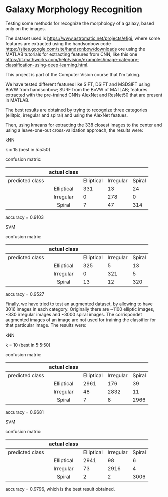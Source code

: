 # Galaxy Morphology Recognition
Testing some methods for recognize the morphology of a galaxy, based only on the images.

The dataset used is https://www.astromatic.net/projects/efigi, where some features are extracted using the handsonbow code https://sites.google.com/site/handsonbow/downloads ore using the MATLAB tutorials for extracting features from CNN, like this one https://it.mathworks.com/help/vision/examples/image-category-classification-using-deep-learning.html.

This project is part of the Computer Vision course that I'm taking.

We have tested different features like SIFT, DSIFT and MSDSIFT using BoVW from handsonbow; SURF from the BoVW of MATLAB; features extracted with the pre-trained CNNs AlexNet and ResNet50 that are present in MATLAB.

The best results are obtained by trying to recognize three categories (ellitpic, irregular and spiral) and using the AlexNet featues. 

Then, using kmeans for extracting the 338 closest images to the center and using a leave-one-out cross-validation approach, the results were:

kNN

k = 15 (best in 5:5:50)

confusion matrix:

|                    	| actual class 	|            	|           	|        	|
|:------------------:	|:------------:	|------------	|-----------	|--------	|
|    predicted class 	|              	| Elliptical 	| Irregular 	| Spiral 	|
|                    	|  Elliptical  	|     331    	|     13    	|   24   	|
|                    	|   Irregular  	|      0     	|    278    	|    0   	|
|                    	|    Spiral    	|      7     	|     47    	|   314  	|

accuracy = 0.9103

SVM

confusion matrix:

|                    	| actual class 	|            	|           	|        	|
|:------------------:	|:------------:	|------------	|-----------	|--------	|
|    predicted class 	|              	| Elliptical 	| Irregular 	| Spiral 	|
|                    	|  Elliptical  	|     325    	|     5     	|   13   	|
|                    	|   Irregular  	|      0     	|    321    	|    5   	|
|                    	|    Spiral    	|     13     	|     12    	|   320  	|

accuracy = 0.9527

Finally, we have tried to test an augmented dataset, by allowing to have 3016 images in each category. Originally there are ~1100 elliptic images, ~330 irregular images and ~3000 spiral images. The corrispondet augmented images of an image are not used for training the classifier for that particular image. The results were:


kNN

k = 10 (best in 5:5:50)

confusion matrix:

|                    	| actual class 	|            	|           	|        	|
|:------------------:	|:------------:	|------------	|-----------	|--------	|
|    predicted class 	|              	| Elliptical 	| Irregular 	| Spiral 	|
|                    	|  Elliptical  	|    2961    	|    176    	|   39   	|
|                    	|   Irregular  	|     48     	|    2832   	|   11   	|
|                    	|    Spiral    	|      7     	|     8     	|  2966  	|

accuracy = 0.9681

SVM

confusion matrix:

|                    	| actual class 	|            	|           	|        	|
|:------------------:	|:------------:	|------------	|-----------	|--------	|
|    predicted class 	|              	| Elliptical 	| Irregular 	| Spiral 	|
|                    	|  Elliptical  	|    2941    	|     98    	|    6   	|
|                    	|   Irregular  	|     73     	|    2916   	|    4   	|
|                    	|    Spiral    	|      2     	|     2     	|  3006  	|

accuracy = 0.9796, which is the best result obtained.

